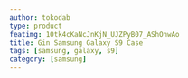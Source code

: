 ```yaml
---
author: tokodab
type: product
featimg: 10tk4cKaNcJnKjN_UJZPyB07_AShOnwAo
title: Gin Samsung Galaxy S9 Case
tags: [samsung, galaxy, s9]
category: [samsung]
---
```

